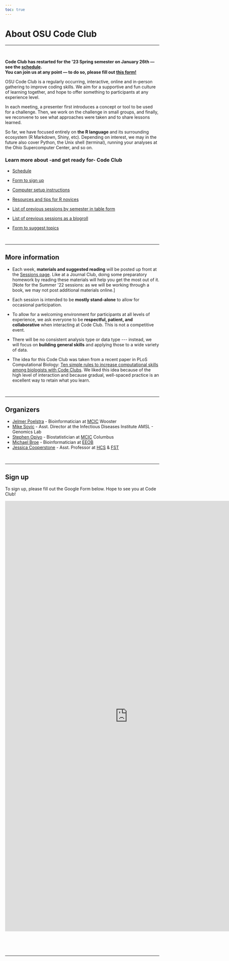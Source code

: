 ```yaml
---
toc: true
---
```


# About OSU Code Club

----

<br>

<div class="alert alert-note">
<div>

<b>Code Club has restarted for the '23 Spring semester on January 26th &mdash;
see the <a href="/codeclub-schedule/">schedule</a>. <br>
You can join us at any point &mdash; to do so, please fill out
<a href="#sign-up">this form!</a></b>

</div>
</div>

OSU Code Club is a regularly occurring, interactive, online and in-person gathering to improve coding skills.
We aim for a supportive and fun culture of learning together, and hope to offer something to participants at any experience level.

In each meeting, a presenter first introduces a concept or tool to be used for a challenge.
Then, we work on the challenge in small groups, and finally,
we reconvene to see what approaches were taken and to share lessons learned.  

So far, we have focused entirely on **the R language** and its surrounding ecosystem (R Markdown, Shiny, etc).
Depending on interest, we may in the future also cover Python, the Unix shell (terminal),
running your analyses at the Ohio Supercomputer Center, and so on.

### Learn more about -and get ready for- Code Club

- [Schedule](/codeclub-schedule/)

- [Form to sign up](#sign-up)

- [Computer setup instructions](/codeclub-setup/)

- [Resources and tips for R novices](/tutorials/r-resources-tips/)

- [List of previous sessions by semester in table form](/codeclub-schedule/#previous-semesters)

- [List of previous sessions as a blogroll](/codeclub/)

- [Form to suggest topics](/codeclub-suggest/)


<br>

----

## More information

- Each week, **materials and suggested reading** will be posted up front at the [Sessions page](/codeclub/).
  Like at a Journal Club, doing some preparatory homework by reading these materials will help you get the most out of it.
  [Note for the Summer '22 sessions: as we will be working through a book, we may not post additional materials online.]

- Each session is intended to be **mostly stand-alone** to allow for occasional participation.

- To allow for a welcoming environment for participants at all levels of experience,
  we ask everyone to be **respectful, patient, and collaborative** when interacting at Code Club.
  This is not a competitive event.

- There will be no consistent analysis type or data type ---
  instead, we will focus on **building general skills** and applying those to a wide variety of data.

- The idea for this Code Club was taken from a recent paper in PLoS Computational Biology:
  [Ten simple rules to increase computational skills among biologists with Code   Clubs](https://journals.plos.org/ploscompbiol/article?id=10.1371/journal.pcbi.1008119).
  We liked this idea because of the high level of interaction and because gradual,
  well-spaced practice is an excellent way to retain what you learn.

<br>

----

## Organizers

- [Jelmer Poelstra](/authors/admin/) - Bioinformatician at [MCIC](http://mcic.osu.edu/) Wooster
- [Mike Sovic](/authors/mike-sovic/) - Asst. Director at the Infectious Diseases Institute AMSL - Genomics Lab
- [Stephen Opiyo](/authors/stephen-opiyo/) - Biostatistician at [MCIC](http://mcic.osu.edu/) Columbus
- [Michael Broe](/authors/michael-broe/) - Bioinformatician at [EEOB](https://eeob.osu.edu/)
- [Jessica Cooperstone](/authors/jessica-cooperstone/) - Asst. Professor at [HCS](https://hcs.osu.edu/) & [FST](https://fst.osu.edu/)

<br>

----

## Sign up

To sign up, please fill out the Google Form below. Hope to see you at Code Club! 

<iframe src="https://docs.google.com/forms/d/e/1FAIpQLSd_N7FkNlPnCN76J1UMCi4SlCkkG2Bq0l2llxsd7EGkdlDawA/viewform?embedded=true" width="800" height="1404" frameborder="0" marginheight="0" marginwidth="0">Loading…</iframe>

<br/> <br/> <br/>

----
